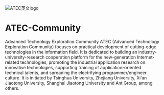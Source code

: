 ![ATEC英文logo](https://github.com/user-attachments/assets/97e5b5ee-d64e-4766-b7ac-22b5b8c25e00)
# ATEC-Community
Advanced Technology Exploration Community
ATEC (Advanced Technology Exploration Community) focuses on practical development of cutting-edge technologies in the information field. It is dedicated to building an industry-university-research cooperation platform for the new-generation Internet-related technologies, promoting the industrial application research on innovative technologies, supporting training of application-oriented technical talents, and spreading the electrifying programmer/engineer culture. It is initiated by Tsinghua University, Zhejiang University, Xi'an Jiaotong University, Shanghai Jiaotong University and Ant Group, among others.
